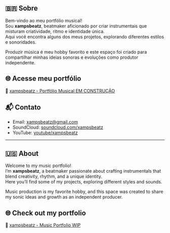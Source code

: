 ## 🇧🇷 Sobre  
Bem-vindo ao meu portfólio musical!  
Sou **xampsbeatz**, beatmaker aficionado por criar instrumentais que misturam criatividade, ritmo e identidade única.  
Aqui você encontra alguns dos meus projetos, explorando diferentes estilos e sonoridades.  

Produzir música é meu hobby favorito e este espaço foi criado para compartilhar minhas ideias sonoras e evoluções como produtor independente.  

## 🌐 Acesse meu portfólio  
🔗 [xampsbeatz - Portfólio Musical EM CONSTRUÇÃO](https://seu-link-aqui.com)  

## 📬 Contato  
- Email: xampsbeatz@gmail.com  
- SoundCloud: [soundcloud.com/xampsbeatz](https://soundcloud.com/xampsbeatz/sets/xampsbeatz)  
- YouTube: [youtube/xampsbeatz](https://www.youtube.com/@xampsbeatz)

---


## 🇺🇸 About  
Welcome to my music portfolio!  
I’m **xampsbeatz**, a beatmaker passionate about crafting instrumentals that blend creativity, rhythm, and a unique identity.  
Here you’ll find some of my projects, exploring different styles and sounds.  

Music production is my favorite hobby, and this space was created to share my sonic ideas and growth as an independent producer.  

## 🌐 Check out my portfolio  
🔗 [xampsbeatz - Music Portfolio WIP](https://yo.com)  
